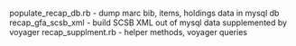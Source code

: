 populate_recap_db.rb - dump marc bib, items, holdings data in mysql db
recap_gfa_scsb_xml - build SCSB XML out of mysql data supplemented by voyager
recap_supplment.rb - helper methods, voyager queries
